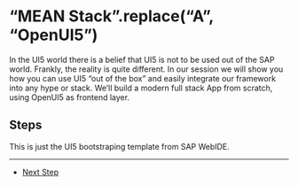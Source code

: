 # “MEAN Stack”.replace(“A”, “OpenUI5”)
  
In the UI5 world there is a belief that UI5 is not to be used out of the SAP world. Frankly, the reality is quite different.
In our session we will show you how you can use UI5 “out of the box” and easily integrate our framework into any hype or stack.
We’ll build a modern full stack App from scratch, using OpenUI5 as frontend layer.

## Steps

This is just the UI5 bootstraping template from SAP WebIDE.

---
- [Next Step](https://github.com/d3xter666/ui5con-2019-mean-stack-with-ui5/tree/01_configure_project_dependencies)
